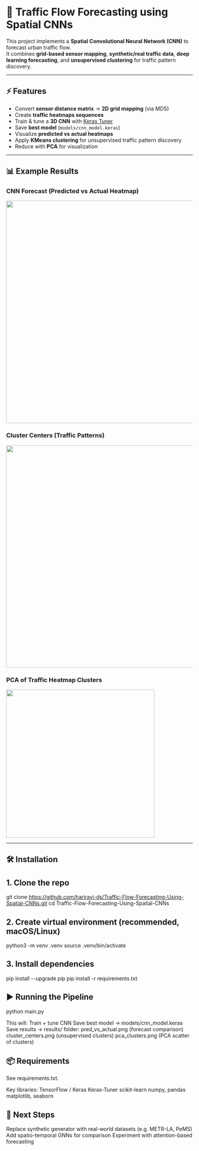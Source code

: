 # 🚦 Traffic Flow Forecasting using Spatial CNNs

This project implements a **Spatial Convolutional Neural Network (CNN)** to forecast urban traffic flow.  
It combines **grid-based sensor mapping**, **synthetic/real traffic data**, **deep learning forecasting**, and **unsupervised clustering** for traffic pattern discovery.

---

## ⚡ Features

- Convert **sensor distance matrix** → **2D grid mapping** (via MDS)
- Create **traffic heatmaps sequences**
- Train & tune a **3D CNN** with [Keras Tuner](https://keras.io/keras_tuner/)
- Save **best model** (`models/cnn_model.keras`)
- Visualize **predicted vs actual heatmaps**
- Apply **KMeans clustering** for unsupervised traffic pattern discovery
- Reduce with **PCA** for visualization

---

## 📊 Example Results

### CNN Forecast (Predicted vs Actual Heatmap)

<img src="./results/pred_vs_actual.png" width="600"/>

### Cluster Centers (Traffic Patterns)

<img src="./esults/cluster_centers.png" width="600"/>

### PCA of Traffic Heatmap Clusters

<img src="./results/pca_clusters.png" width="400"/>

---

## 🛠️ Installation

## 1. Clone the repo
git clone https://github.com/hariravi-ds/Traffic-Flow-Forecasting-Using-Spatial-CNNs.git
cd Traffic-Flow-Forecasting-Using-Spatial-CNNs

## 2. Create virtual environment (recommended, macOS/Linux)

python3 -m venv .venv
source .venv/bin/activate

## 3. Install dependencies

pip install --upgrade pip
pip install -r requirements.txt

## ▶️ Running the Pipeline
python main.py

This will:
Train + tune CNN
Save best model → models/cnn_model.keras
Save results → results/ folder:
pred_vs_actual.png (forecast comparison)
cluster_centers.png (unsupervised clusters)
pca_clusters.png (PCA scatter of clusters)

## 📦 Requirements
See requirements.txt.

Key libraries:
TensorFlow / Keras
Keras-Tuner
scikit-learn
numpy, pandas
matplotlib, seaborn

## 🔮 Next Steps
Replace synthetic generator with real-world datasets (e.g. METR-LA, PeMS)
Add spatio-temporal GNNs for comparison
Experiment with attention-based forecasting
